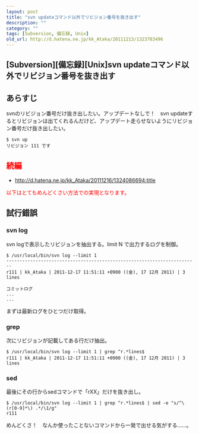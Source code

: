 ```yaml
---
layout: post
title: "svn updateコマンド以外でリビジョン番号を抜き出す"
description: ""
category: ""
tags: [Subversion, 備忘録, Unix]
old_url: http://d.hatena.ne.jp/kk_Ataka/20111213/1323783496
---
```


\[Subversion\]\[備忘録\]\[Unix\]svn updateコマンド以外でリビジョン番号を抜き出す
--------------------------------------------------------------------------------

あらすじ
--------

svnのリビジョン番号だけ抜き出したい。アップデートなしで！　svn updateするとリビジョンは出てくれるんだけど、アップデート走らせないようにリビジョン番号だけ抜き出したい。

    $ svn up
    リビジョン 111 です

<span class="deco" style="color:#FF0000;">続編</span>
-----------------------------------------------------

-   <http://d.hatena.ne.jp/kk_Ataka/20111216/1324086694:title>

<span class="deco" style="color:#FF0000;">以下はとてもめんどくさい方法での実現となります。</span>

試行錯誤
--------

### svn log

svn logで表示したリビジョンを抽出する。limit N で出力するログを制御。

    $ /usr/local/bin/svn log --limit 1
    ------------------------------------------------------------------------
    r111 | kk_Ataka | 2011-12-17 11:51:11 +0900 ((金), 17 12月 2011) | 3 lines

    コミットログ
    ...
    ...

まずは最新ログをひとつだけ取得。

### grep

次にリビジョンが記載してある行だけ抽出。

    $ /usr/local/bin/svn log --limit 1 | grep ^r.*lines$
    r111 | kk_Ataka | 2011-12-17 11:51:11 +0900 ((金), 17 12月 2011) | 3 lines

### sed

最後にその行からsedコマンドで「rXX」だけを抜き出し。

    $ /usr/local/bin/svn log --limit 1 | grep ^r.*lines$ | sed -e "s/^\(r[0-9]*\) .*/\1/g" 
    r111

めんどくさ！　なんか使ったことないコマンドから一発で出せる気がする……。
